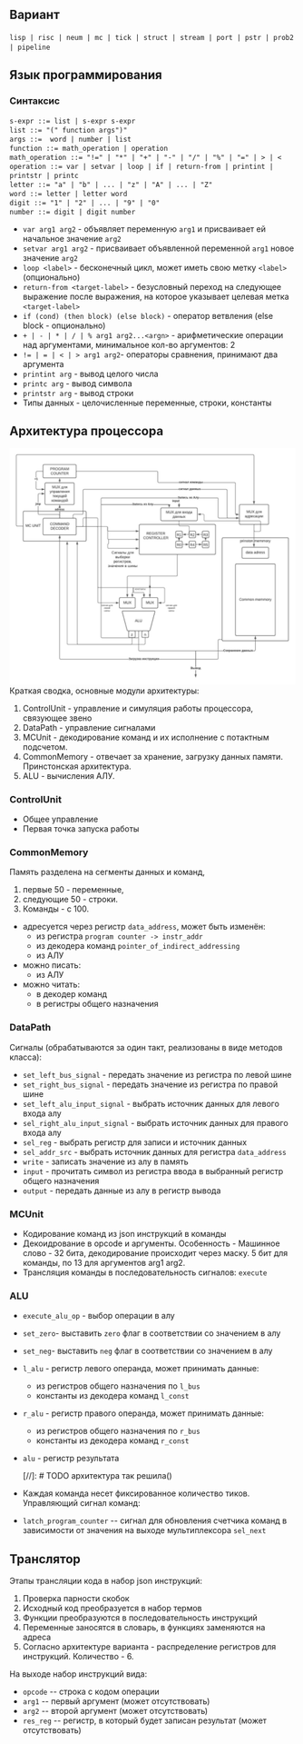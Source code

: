 ## Вариант

`lisp | risc | neum | mc | tick | struct | stream | port | pstr | prob2 | pipeline`

## Язык программирования

### Синтаксис

    s-expr ::= list | s-expr s-expr  
    list ::= "(" function args")"  
    args ::=  word | number | list 
    function ::= math_operation | operation
    math_operation ::= "!=" | "*" | "+" | "-" | "/" | "%" | "=" | > | < 
    operation ::= var | setvar | loop | if | return-from | printint | printstr | printc
    letter ::= "a" | "b" | ... | "z" | "A" | ... | "Z"
    word ::= letter | letter word
    digit ::= "1" | "2" | ... | "9" | "0"
    number ::= digit | digit number

* `var arg1 arg2` - объявляет переменную `arg1` и присваивает ей начальное значение `arg2`
* `setvar arg1 arg2` - присваивает объявленной переменной `arg1` новое значение `arg2`
* `loop <label>` - бесконечный цикл, может иметь свою метку `<label>` (опционально)
* `return-from <target-label>` - безусловный переход на следующее выражение после выражения, на которое указывает
  целевая метка `<target-label>`
* `if (cond) (then block) (else block)` - оператор ветвления (else block - опционально)
* `+ | - | * | / | % arg1 arg2...<argn>` - арифметические операции над аргументами, минимальное кол-во аргументов: 2
* `!= | = | < | > arg1 arg2`- операторы сравнения, принимают два аргумента
* `printint arg` - вывод целого числа
* `printc arg` - вывод символа
* `printstr arg` - вывод строки
* Типы данных - целочисленные переменные, строки, константы

## Архитектура процессора

![AC.jpeg](AC.jpeg)
Краткая сводка, основные модули архитектуры:

1. ControlUnit - управление и симуляция работы процессора, связующее звено
2. DataPath - управление сигналами
3. MCUnit - декодирование команд и их исполнение с потактным подсчетом.
4. CommonMemory - отвечает за хранение, загрузку данных памяти. Принстонская архитектура.
5. ALU - вычисления АЛУ.

### ControlUnit

* Общее управление
* Первая точка запуска работы

### CommonMemory
Память разделена на сегменты данных и команд, 
1. первые 50 - переменные, 
2. следующие 50 - строки. 
3. Команды - с 100.

* адресуется через регистр `data_address`, может быть изменён:
    * из регистра `program counter -> instr_addr`
    * из декодера команд `pointer_of_indirect_addressing`
    * из АЛУ
* можно писать:
    * из АЛУ
* можно читать:
    * в декодер команд
    * в регистры общего назначения

### DataPath

Сигналы (обрабатываются за один такт, реализованы в виде методов класса):

* `set_left_bus_signal` - передать значение из регистра по левой шине
* `set_right_bus_signal` - передать значение из регистра по правой шине
* `set_left_alu_input_signal` - выбрать источник данных для левого входа алу
* `sel_right_alu_input_signal` - выбрать источник данных для правого входа алу
* `sel_reg` - выбрать регистр для записи и источник данных
* `sel_addr_src` - выбрать источник данных для регистра `data_address`
* `write` - записать значение из алу в память
* `input` - прочитать символ из регистра ввода в выбранный регистр общего назначения
* `output` - передать данные из алу в регистр вывода

### MCUnit

* Кодирование команд из json инструкций в команды
* Декоидрование в opcode и аргументы. Особенность - Машинное слово - 32 бита, декодирование происходит через маску. 5
  бит для команды, по 13 для аргументов arg1 arg2.
* Трансляция команды в последовательность сигналов: `execute`

### ALU

* `execute_alu_op` - выбор операции в алу
* `set_zero`- выставить `zero` флаг в соответствии со значением в алу
* `set_neg`- выставить `neg` флаг в соответствии со значением в алу
* `l_alu` - регистр левого операнда, может принимать данные:
    * из регистров общего назначения по `l_bus`
    * константы из декодера команд `l_const`
* `r_alu` - регистр правого операнда, может принимать данные:
    * из регистров общего назначения по `r_bus`
    * константы из декодера команд `r_const`
* `alu` - регистр результата


  [//]: # TODO архитектура так решила()
* Каждая команда несет фиксированное количество тиков.
  Управляющий сигнал команд:
* `latch_program_counter` -- сигнал для обновления счетчика команд в зависимости от значения на выходе
  мультиплексора `sel_next`

## Транслятор

Этапы трансляции кода в набор json инструкций:

1) Проверка парности скобок
2) Исходный код преобразуется в набор термов
3) Функции преобразуются в последовательность инструкций
4) Переменные заносятся в словарь, в функциях заменяются на адреса
5) Согласно архитектуре варианта - распределение регистров для инструкций. Количество - 6.

На выходе набор инструкций вида:

* `opcode` -- строка с кодом операции
* `arg1` -- первый аргумент (может отсутствовать)
* `arg2` -- второй аргумент (может отсутствовать)
* `res_reg` -- регистр, в который будет записан результат  (может отсутствовать)
